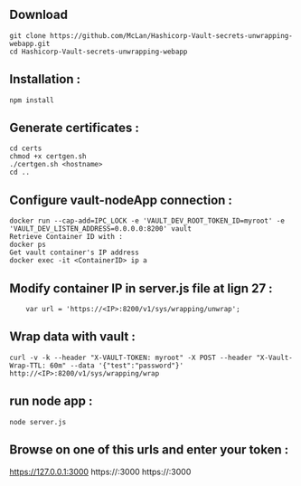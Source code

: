 ## Download
```
git clone https://github.com/McLan/Hashicorp-Vault-secrets-unwrapping-webapp.git
cd Hashicorp-Vault-secrets-unwrapping-webapp
```

## Installation :
```
npm install
```

## Generate certificates :
```
cd certs
chmod +x certgen.sh
./certgen.sh <hostname>
cd ..
```

## Configure vault-nodeApp connection :
```
docker run --cap-add=IPC_LOCK -e 'VAULT_DEV_ROOT_TOKEN_ID=myroot' -e 'VAULT_DEV_LISTEN_ADDRESS=0.0.0.0:8200' vault
Retrieve Container ID with :
docker ps
Get vault container's IP address
docker exec -it <ContainerID> ip a
```

## Modify container IP in server.js file at lign 27 :
```
    var url = 'https://<IP>:8200/v1/sys/wrapping/unwrap';
```

## Wrap data with vault :
```
curl -v -k --header "X-VAULT-TOKEN: myroot" -X POST --header "X-Vault-Wrap-TTL: 60m" --data '{"test":"password"}' http://<IP>:8200/v1/sys/wrapping/wrap
```

## run node app :
```
node server.js
```

## Browse on one of this urls and enter your token :
https://127.0.0.1:3000
https://<hostname>:3000
https://<IP>:3000

